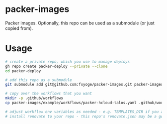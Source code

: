 # packer-images

Packer images. Optionally, this repo can be used as a submodule (or just copied from).

# Usage

```bash
# create a private repo, which you use to manage deploys
gh repo create packer-deploy --private --clone
cd packer-deploy

# add this repo as a submodule
git submodule add git@github.com:fxyoge/packer-images.git packer-images

# copy over the workflows that you want
mkdir -p .github/workflows
cp packer-images/example/workflows/packer-hcloud-talos.yaml .github/workflows/packer-hcloud-talos.yaml

# adjust workflow env variables as needed - e.g. TEMPLATES_DIR if you added the submodule to a different path
# install renovate to your repo - this repo's renovate.json may be a good template
```
